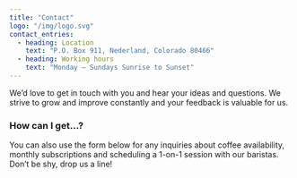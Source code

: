 ```yaml
---
title: "Contact"
logo: "/img/logo.svg"
contact_entries:
  - heading: Location
    text: "P.O. Box 911, Nederland, Colorado 80466"
  - heading: Working hours
    text: "Monday – Sundays Sunrise to Sunset"
---
```


We’d love to get in touch with you and hear your ideas and
questions. We strive to grow and improve constantly and your feedback
is valuable for us.

<h3 class="f4 b lh-title mb2">How can I get…?</h3>

You can also use the form below for any inquiries about coffee
availability, monthly subscriptions and scheduling a 1-on-1 session
with our baristas. Don’t be shy, drop us a line!
